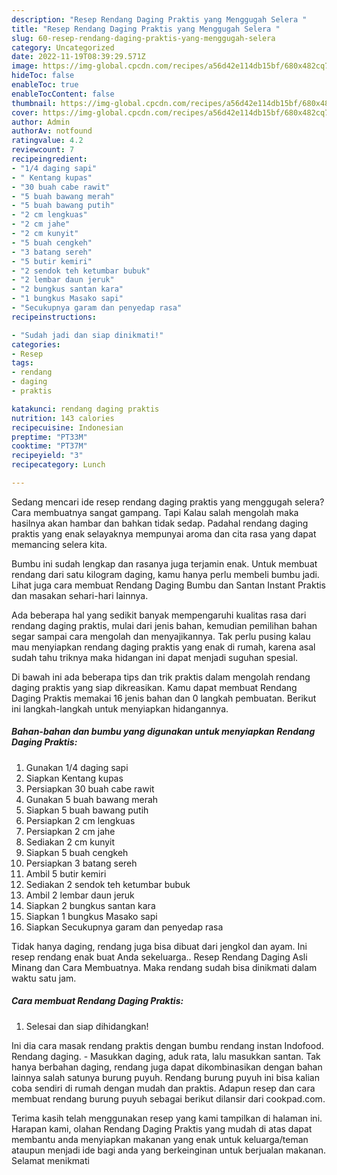 ```yaml
---
description: "Resep Rendang Daging Praktis yang Menggugah Selera "
title: "Resep Rendang Daging Praktis yang Menggugah Selera "
slug: 60-resep-rendang-daging-praktis-yang-menggugah-selera
category: Uncategorized
date: 2022-11-19T08:39:29.571Z
image: https://img-global.cpcdn.com/recipes/a56d42e114db15bf/680x482cq70/rendang-daging-praktis-foto-resep-utama.jpg
hideToc: false
enableToc: true
enableTocContent: false
thumbnail: https://img-global.cpcdn.com/recipes/a56d42e114db15bf/680x482cq70/rendang-daging-praktis-foto-resep-utama.jpg
cover: https://img-global.cpcdn.com/recipes/a56d42e114db15bf/680x482cq70/rendang-daging-praktis-foto-resep-utama.jpg
author: Admin
authorAv: notfound
ratingvalue: 4.2
reviewcount: 7
recipeingredient:
- "1/4 daging sapi"
- " Kentang kupas"
- "30 buah cabe rawit"
- "5 buah bawang merah"
- "5 buah bawang putih"
- "2 cm lengkuas"
- "2 cm jahe"
- "2 cm kunyit"
- "5 buah cengkeh"
- "3 batang sereh"
- "5 butir kemiri"
- "2 sendok teh ketumbar bubuk"
- "2 lembar daun jeruk"
- "2 bungkus santan kara"
- "1 bungkus Masako sapi"
- "Secukupnya garam dan penyedap rasa"
recipeinstructions:

- "Sudah jadi dan siap dinikmati!"
categories:
- Resep
tags:
- rendang
- daging
- praktis

katakunci: rendang daging praktis 
nutrition: 143 calories
recipecuisine: Indonesian
preptime: "PT33M"
cooktime: "PT37M"
recipeyield: "3"
recipecategory: Lunch

---
```



Sedang mencari ide resep rendang daging praktis yang menggugah selera? Cara membuatnya sangat gampang. Tapi Kalau salah mengolah maka hasilnya akan hambar dan bahkan tidak sedap. Padahal rendang daging praktis yang enak selayaknya mempunyai aroma dan cita rasa yang dapat memancing selera kita.


Bumbu ini sudah lengkap dan rasanya juga terjamin enak. Untuk membuat rendang dari satu kilogram daging, kamu hanya perlu membeli bumbu jadi. Lihat juga cara membuat Rendang Daging Bumbu dan Santan Instant Praktis dan masakan sehari-hari lainnya.

Ada beberapa hal yang sedikit banyak mempengaruhi kualitas rasa dari rendang daging praktis, mulai dari jenis bahan, kemudian pemilihan bahan segar sampai cara mengolah dan menyajikannya. Tak perlu pusing kalau mau menyiapkan rendang daging praktis yang enak di rumah, karena asal sudah tahu triknya maka hidangan ini dapat menjadi suguhan spesial.


Di bawah ini ada beberapa tips dan trik praktis dalam mengolah rendang daging praktis yang siap dikreasikan. Kamu dapat membuat Rendang Daging Praktis memakai 16 jenis bahan dan 0 langkah pembuatan. Berikut ini langkah-langkah untuk menyiapkan hidangannya.

<!--inarticleads1-->

##### Bahan-bahan dan bumbu yang digunakan untuk menyiapkan Rendang Daging Praktis:

1. Gunakan 1/4 daging sapi
1. Siapkan  Kentang kupas
1. Persiapkan 30 buah cabe rawit
1. Gunakan 5 buah bawang merah
1. Siapkan 5 buah bawang putih
1. Persiapkan 2 cm lengkuas
1. Persiapkan 2 cm jahe
1. Sediakan 2 cm kunyit
1. Siapkan 5 buah cengkeh
1. Persiapkan 3 batang sereh
1. Ambil 5 butir kemiri
1. Sediakan 2 sendok teh ketumbar bubuk
1. Ambil 2 lembar daun jeruk
1. Siapkan 2 bungkus santan kara
1. Siapkan 1 bungkus Masako sapi
1. Siapkan Secukupnya garam dan penyedap rasa


Tidak hanya daging, rendang juga bisa dibuat dari jengkol dan ayam. Ini resep rendang enak buat Anda sekeluarga.. Resep Rendang Daging Asli Minang dan Cara Membuatnya. Maka rendang sudah bisa dinikmati dalam waktu satu jam. 

<!--inarticleads2-->

##### Cara membuat Rendang Daging Praktis:


1. Selesai dan siap dihidangkan!

Ini dia cara masak rendang praktis dengan bumbu rendang instan Indofood. Rendang daging. - Masukkan daging, aduk rata, lalu masukkan santan. Tak hanya berbahan daging, rendang juga dapat dikombinasikan dengan bahan lainnya salah satunya burung puyuh. Rendang burung puyuh ini bisa kalian coba sendiri di rumah dengan mudah dan praktis. Adapun resep dan cara membuat rendang burung puyuh sebagai berikut dilansir dari cookpad.com. 

Terima kasih telah menggunakan resep yang kami tampilkan di halaman ini. Harapan kami, olahan Rendang Daging Praktis yang mudah di atas dapat membantu anda menyiapkan makanan yang enak untuk keluarga/teman ataupun menjadi ide bagi anda yang berkeinginan untuk berjualan makanan. Selamat menikmati
